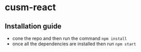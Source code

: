 # cusm-react
 
## Installation guide 
+ cone the repo and then run the command ` npm install ` 
+ once all the dependencies are installed then run ` npm start `

